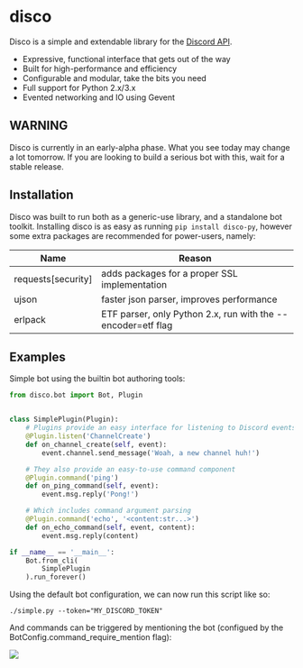 # disco
Disco is a simple and extendable library for the [Discord API](https://discordapp.com/developers/docs/intro).

- Expressive, functional interface that gets out of the way
- Built for high-performance and efficiency
- Configurable and modular, take the bits you need
- Full support for Python 2.x/3.x
- Evented networking and IO using Gevent

## WARNING

Disco is currently in an early-alpha phase. What you see today may change a lot tomorrow. If you are looking to build a serious bot with this, wait for a stable release.

## Installation

Disco was built to run both as a generic-use library, and a standalone bot toolkit. Installing disco is as easy as running `pip install disco-py`, however some extra packages are recommended for power-users, namely:

|Name|Reason|
|----|------|
|requests[security]|adds packages for a proper SSL implementation|
|ujson|faster json parser, improves performance|
|erlpack|ETF parser, only Python 2.x, run with the --encoder=etf flag|

## Examples

Simple bot using the builtin bot authoring tools:

```python
from disco.bot import Bot, Plugin


class SimplePlugin(Plugin):
    # Plugins provide an easy interface for listening to Discord events
    @Plugin.listen('ChannelCreate')
    def on_channel_create(self, event):
        event.channel.send_message('Woah, a new channel huh!')

    # They also provide an easy-to-use command component
    @Plugin.command('ping')
    def on_ping_command(self, event):
        event.msg.reply('Pong!')

    # Which includes command argument parsing
    @Plugin.command('echo', '<content:str...>')
    def on_echo_command(self, event, content):
        event.msg.reply(content)

if __name__ == '__main__':
    Bot.from_cli(
        SimplePlugin
    ).run_forever()
```

Using the default bot configuration, we can now run this script like so:

`./simple.py --token="MY_DISCORD_TOKEN"`

And commands can be triggered by mentioning the bot (configued by the BotConfig.command\_require\_mention flag):

![](http://i.imgur.com/Vw6T8bi.png)
